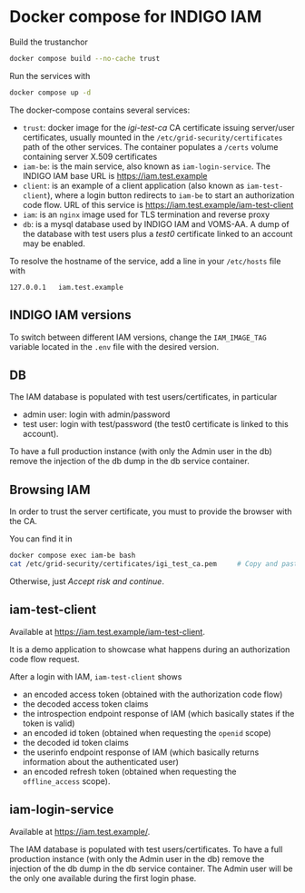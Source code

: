 # Docker compose for INDIGO IAM

Build the trustanchor

```bash
docker compose build --no-cache trust
```

Run the services with

```bash
docker compose up -d
```

The docker-compose contains several services:

* `trust`: docker image for the _igi-test-ca_ CA certificate issuing server/user certificates, usually mounted in the `/etc/grid-security/certificates` path of the other services. The container populates a `/certs` volume containing server X.509 certificates
* `iam-be`: is the main service, also known as `iam-login-service`. The INDIGO IAM base URL is https://iam.test.example
* `client`: is an example of a client application (also known as `iam-test-client`), where a login button redirects to `iam-be` to start an authorization code flow. URL of this service is https://iam.test.example/iam-test-client
* `iam`: is an `nginx` image used for TLS termination and reverse proxy
* `db`: is a mysql database used by INDIGO IAM and VOMS-AA. A dump of the database with test users plus a _test0_ certificate linked to an account may be enabled.
  
To resolve the hostname of the service, add a line in your `/etc/hosts` file with

```
127.0.0.1	iam.test.example
```


## INDIGO IAM versions

To switch between different IAM versions, change the `IAM_IMAGE_TAG` variable located in the `.env` file with the desired version.

## DB

The IAM database is populated with test users/certificates, in particular

* admin user: login with admin/password
* test user: login with test/password (the test0 certificate is linked to this account).

To have a full production instance (with only the Admin user in the db) remove the injection of the db dump in the db service container.

## Browsing IAM

In order to trust the server certificate, you must to provide the browser with the CA.

You can find it in

```bash
docker compose exec iam-be bash
cat /etc/grid-security/certificates/igi_test_ca.pem     # Copy and paste this
```

Otherwise, just _Accept risk and continue_.

## iam-test-client

Available at https://iam.test.example/iam-test-client.

It is a demo application to showcase what happens during an authorization code flow request.

After a login with IAM, `iam-test-client` shows

* an encoded access token (obtained with the authorization code flow)
* the decoded access token claims
* the introspection endpoint response of IAM (which basically states if the token is valid)
* an encoded id token (obtained when requesting the `openid` scope)
* the decoded id token claims
* the userinfo endpoint response of IAM (which basically returns information about the authenticated user)
* an encoded refresh token (obtained when requesting the `offline_access` scope).

## iam-login-service

Available at https://iam.test.example/.

The IAM database is populated with test users/certificates. 
To have a full production instance (with only the Admin user in the db) remove the injection of the db dump in the db service container. The Admin user will be the only one available during the first login phase.

